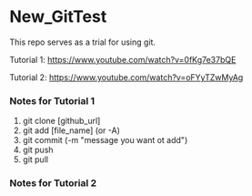 # New_GitTest
This repo serves as a trial for using git. 

Tutorial 1: https://www.youtube.com/watch?v=0fKg7e37bQE

Tutorial 2: https://www.youtube.com/watch?v=oFYyTZwMyAg

### Notes for Tutorial 1
1. git clone [github_url]
2. git add [file_name] (or -A)
3. git commit (-m "message you want ot add")
4. git push
5. git pull

### Notes for Tutorial 2

